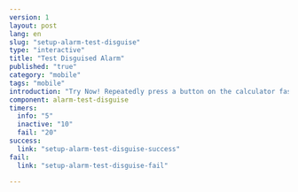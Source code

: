 ```yaml
---
version: 1
layout: post
lang: en
slug: "setup-alarm-test-disguise"
type: "interactive"
title: "Test Disguised Alarm"
published: "true"
category: "mobile"
tags: "mobile"
introduction: "Try Now! Repeatedly press a button on the calculator fast until you feel a vibration."
component: alarm-test-disguise
timers:
  info: "5"
  inactive: "10"
  fail: "20"
success: 
  link: "setup-alarm-test-disguise-success"
fail: 
  link: "setup-alarm-test-disguise-fail"

---
```


